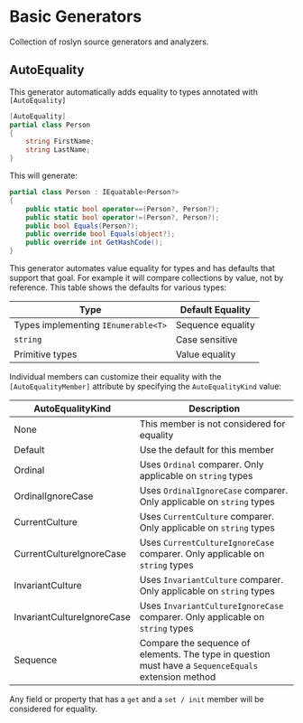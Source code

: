 # Basic Generators

Collection of roslyn source generators and analyzers.

## AutoEquality

This generator automatically adds equality to types annotated with `[AutoEquality]`

```csharp
[AutoEquality]
partial class Person
{
    string FirstName;
    string LastName;
}
```

This will generate:

```csharp
partial class Person : IEquatable<Person?> 
{
    public static bool operator==(Person?, Person?);
    public static bool operator!=(Person?, Person?);
    public bool Equals(Person?);
    public override bool Equals(object?);
    public override int GetHashCode();
}
```

This generator automates value equality for types and has defaults that support that goal. For example it will compare collections by value, not by reference. This table shows the defaults for various types:

| Type | Default Equality |
| --- | --- |
| Types implementing `IEnumerable<T>` | Sequence equality |
| `string` | Case sensitive |
| Primitive types | Value equality |

Individual members can customize their equality with the `[AutoEqualityMember]` attribute by specifying the `AutoEqualityKind` value:

| AutoEqualityKind | Description |
| --- | --- |
| None | This member is not considered for equality |
| Default | Use the default for this member |
| Ordinal | Uses `Ordinal` comparer. Only applicable on `string` types |
| OrdinalIgnoreCase | Uses `OrdinalIgnoreCase` comparer. Only applicable on `string` types |
| CurrentCulture | Uses `CurrentCulture` comparer. Only applicable on `string` types |
| CurrentCultureIgnoreCase | Uses `CurrentCultureIgnoreCase` comparer. Only applicable on `string` types |
| InvariantCulture | Uses `InvariantCulture` comparer. Only applicable on `string` types |
| InvariantCultureIgnoreCase | Uses `InvariantCultureIgnoreCase` comparer. Only applicable on `string` types |
| Sequence | Compare the sequence of elements. The type in question must have a `SequenceEquals` extension method |

Any field or property that has a `get` and a `set / init` member will be considered for equality.
